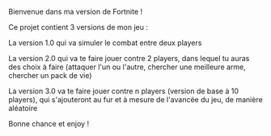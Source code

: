 Bienvenue dans ma version de Fortnite !

Ce projet contient 3 versions de mon jeu :

La version 1.0 qui va simuler le combat entre deux players

La version 2.0 qui va te faire jouer contre 2 players, dans lequel tu auras des choix à faire (attaquer l'un ou l'autre, chercher une meilleure arme, chercher un pack de vie)

La version 3.0 va te faire jouer contre n players (version de base à 10 players), qui s'ajouteront au fur et à mesure de l'avancée du jeu, de manière aléatoire

Bonne chance et enjoy !